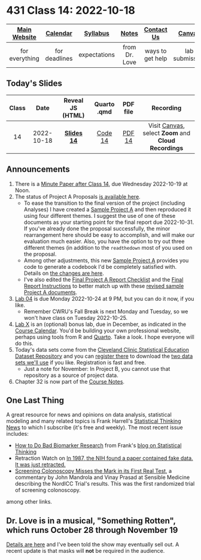 # 431 Class 14: 2022-10-18

[Main Website](https://thomaselove.github.io/431-2022/) | [Calendar](https://thomaselove.github.io/431-2022/calendar.html) | [Syllabus](https://thomaselove.github.io/431-syllabus-2022/) | [Notes](https://thomaselove.github.io/431-notes/) | [Contact Us](https://thomaselove.github.io/431-2022/contact.html) | [Canvas](https://canvas.case.edu) | [Data and Code](https://github.com/THOMASELOVE/431-data)
:-----------: | :--------------: | :----------: | :---------: | :-------------: | :-----------: | :------------:
for everything | for deadlines | expectations | from Dr. Love | ways to get help | lab submission | for downloads

## Today's Slides

Class | Date | Reveal JS (HTML) | Quarto .qmd | PDF file | Recording
:---: | :--------: | :------: | :------: | :--------: | :-------------:
14 | 2022-10-18 | **[Slides 14](https://thomaselove.github.io/431-slides-2022/class14.html)** | [Code 14](https://thomaselove.github.io/431-slides-2022/class14.qmd) | [PDF 14](431%20Class%2014.pdf) | Visit [Canvas](https://canvas.case.edu/), select **Zoom** and **Cloud Recordings**

## Announcements

1. There is a [Minute Paper after Class 14](https://bit.ly/431-2022-min-14), due Wednesday 2022-10-19 at Noon.
2. The status of Project A Proposals [is available here](https://github.com/THOMASELOVE/431-classes-2022/blob/main/projectA/proposal_status.md).
    - To ease the transition to the final version of the project (including Analyses) I have created a [Sample Project A](https://thomaselove.github.io/431-projectA-2022/exampleC.html) and then reproduced it using four different themes. I suggest the use of one of these documents as your starting point for the final report due 2022-10-31. If you've already done the proposal successfully, the minor rearrangement here should be easy to accomplish, and will make our evaluation much easier. Also, you have the option to try out three different themes (in addition to the `readthedown` most of you used on the proposal.
    - Among other adjustments, this new [Sample Project A](https://thomaselove.github.io/431-projectA-2022/exampleC.html) provides you code to generate a codebook I'd be completely satisfied with. Details on [the changes are here](https://github.com/THOMASELOVE/431-classes-2022/blob/main/projectA/changes_from_proposal.md).
    - I've also edited the [Final Project A Report Checklist](https://thomaselove.github.io/431-projectA-2022/check_final.html) and the [Final Report Instructions](https://thomaselove.github.io/431-projectA-2022/report.html) to better match up with these [revised sample Project A documents](https://thomaselove.github.io/431-projectA-2022/exampleC.html).
3. [Lab 04](https://github.com/THOMASELOVE/431-labs-2022) is due Monday 2022-10-24 at 9 PM, but you can do it now, if you like. 
    - Remember CWRU's Fall Break is next Monday and Tuesday, so we won't have class on Tuesday 2022-10-25.
4. [Lab X](https://github.com/THOMASELOVE/431-labs-2022/blob/main/labX.md) is an (optional) bonus lab, due in December, as indicated in the [Course Calendar](https://thomaselove.github.io/431-2022/calendar.html). You'd be building your own professional website, perhaps using tools from R and [Quarto](https://quarto.org/). Take a look. I hope everyone will do this.
5. Today's data sets come from the [Cleveland Clinic Statistical Education Dataset Repository](https://www.lerner.ccf.org/qhs/datasets/) and you can [register there](https://www.lerner.ccf.org/qhs/datasets/) to download the [two data sets we'll use](https://github.com/THOMASELOVE/431-classes-2022/tree/main/class14/data) if you like. Registration is fast and free.
    - Just a note for November: In Project B, you cannot use that repository as a source of project data.
6. Chapter 32 is now part of the [Course Notes](https://thomaselove.github.io/431-notes/).

## One Last Thing

A great resource for news and opinions on data analysis, statistical modeling and many related topics is Frank Harrell's [Statistical Thinking News](https://paper.li/stn) to which I subscribe (it's free and weekly). The most recent issue includes:

- [How to Do Bad Biomarker Research](http://hbiostat.org/blog/post/badb/) from Frank's [blog on Statistical Thinking](http://hbiostat.org/blog/)
- Retraction Watch on [In 1987, the NIH found a paper contained fake data. It was just retracted.](https://retractionwatch.com/2022/10/13/in-1987-the-nih-found-a-paper-contained-fake-data-it-was-just-retracted/)
- [Screening Colonoscopy Misses the Mark in its First Real Test](https://sensiblemed.substack.com/p/screening-colonoscopy-misses-the), a commentary by John Mandrola and Vinay Prasad at Sensible Medicine describing the NordICC Trial's results. This was the first randomized trial of screening colonoscopy.

among other links.

## Dr. Love is in a musical, "Something Rotten", which runs October 28 through November 19

[Details are here](https://github.com/THOMASELOVE/theater#theater) and I've been told the show may eventually sell out. A recent update is that masks will **not** be required in the audience.
